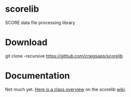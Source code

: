 scorelib
========

SCORE data file processing library

Download
========
  git clone -recursive https://github.com/craigsapp/scorelib


Documentation
=============

Not much yet.  [Here is a class overview](https://github.com/craigsapp/scorelib/wiki/Class-Hierarchy-Overview "Scorelib class overview") on the scorelib [wiki](https://github.com/craigsapp/scorelib/wiki).

